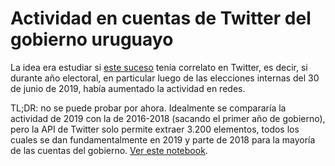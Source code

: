 # Actividad en cuentas de Twitter del gobierno uruguayo

La idea era estudiar si [este suceso](https://www.elobservador.com.uy/nota/murro-contesto-a-arbeleche-presidencia-lo-publico-y-lacalle-lo-acusa-de-traspasar-todos-los-limites--2019105133858) tenía correlato en Twitter, es decir, si durante año electoral, en particular luego de las elecciones internas del 30 de junio de 2019, había aumentado la actividad en redes.

TL;DR: no se puede probar por ahora. Idealmente se compararía la actividad de 2019 con la de 2016-2018 (sacando el primer año de gobierno), pero la API de Twitter solo permite extraer 3.200 elementos, todos los cuales se dan fundamentalmente en 2019 y parte de 2018 para la mayoría de las cuentas del gobierno. [Ver este notebook](https://github.com/rxavier/twitter-oficiales/blob/master/twitter-oficial.ipynb).
